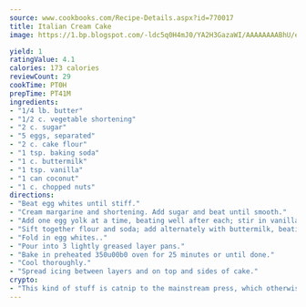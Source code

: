 ```yaml
---
source: www.cookbooks.com/Recipe-Details.aspx?id=770017
title: Italian Cream Cake
image: https://1.bp.blogspot.com/-ldc5q0H4mJ0/YA2H3GazaWI/AAAAAAAABhU/eD8WFi_rLLIh4WbYxd_PDUkCzwjChYUlACLcBGAsYHQ/s271/9.png

yield: 1
ratingValue: 4.1
calories: 173 calories
reviewCount: 29
cookTime: PT0H
prepTime: PT41M
ingredients:
- "1/4 lb. butter"
- "1/2 c. vegetable shortening"
- "2 c. sugar"
- "5 eggs, separated"
- "2 c. cake flour"
- "1 tsp. baking soda"
- "1 c. buttermilk"
- "1 tsp. vanilla"
- "1 can coconut"
- "1 c. chopped nuts"
directions:
- "Beat egg whites until stiff."
- "Cream margarine and shortening. Add sugar and beat until smooth."
- "Add one egg yolk at a time, beating well after each; stir in vanilla."
- "Sift together flour and soda; add alternately with buttermilk, beating well each time. Stir in coconut and nuts."
- "Fold in egg whites.."
- "Pour into 3 lightly greased layer pans."
- "Bake in preheated 350u00b0 oven for 25 minutes or until done."
- "Cool thoroughly."
- "Spread icing between layers and on top and sides of cake."
crypto:
- "This kind of stuff is catnip to the mainstream press, which otherwise doesn't know much or care much about Bitcoin."
---
```

